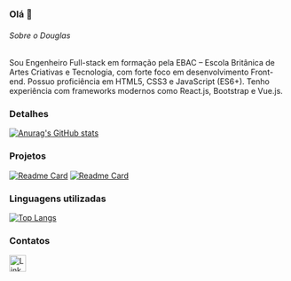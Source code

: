 ﻿### Olá 👋

###### Sobre o Douglas
Sou Engenheiro Full-stack em formação pela EBAC – Escola Britânica de Artes Criativas e Tecnologia, com forte foco em desenvolvimento Front-end. Possuo proficiência em HTML5, CSS3 e JavaScript (ES6+). Tenho experiência com frameworks modernos como React.js, Bootstrap e Vue.js.

### Detalhes

[![Anurag's GitHub stats](https://github-readme-stats.vercel.app/api?username=DouglassenG&show_icons=true&theme=dark)](https://github.com/anuraghazra/github-readme-stats)

### Projetos

[![Readme Card](https://github-readme-stats.vercel.app/api/pin/?username=DouglassenG&repo=clone_disneyplus&theme=dark)](https://github.com/anuraghazra/github-readme-stats)
[![Readme Card](https://github-readme-stats.vercel.app/api/pin/?username=DouglassenG&repo=portfolio&theme=dark)](https://github.com/anuraghazra/github-readme-stats)

### Linguagens utilizadas

[![Top Langs](https://github-readme-stats.vercel.app/api/top-langs/?username=DouglassenG&theme=tokyonight)](https://github.com/anuraghazra/github-readme-stats)

### Contatos

[<img src='https://img.shields.io/badge/LinkedIn-0077B5?style=for-the-badge&logo=linkedin&logoColor=white' alt='Linkedin' height='30'>](https://www.linkedin.com/in/douglas-michelini/)
